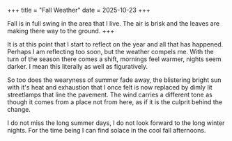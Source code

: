 +++
title = "Fall Weather"
date = 2025-10-23
+++

Fall is in full swing in the area that I live. The air is brisk and the leaves are making there way to the ground. +++

It is at this point that I start to reflect on the year and all that has happened. Perhaps I am reflecting too soon, but the weather compels me. 
With the turn of the season there comes a shift, mornings feel warmer, nights seem darker. I mean this literally as well as figuratively. 

So too does the wearyness of summer fade away, the blistering bright sun with it's heat and exhaustion that I once felt is now replaced by dimly lit streetlamps that line the pavement. 
The wind carries a different tone as though it comes from a place not from here, as if it is the culprit behind the change. 

I do not miss the long summer days, I do not look forward to the long winter nights. For the time being I can find solace in the cool fall afternoons.
